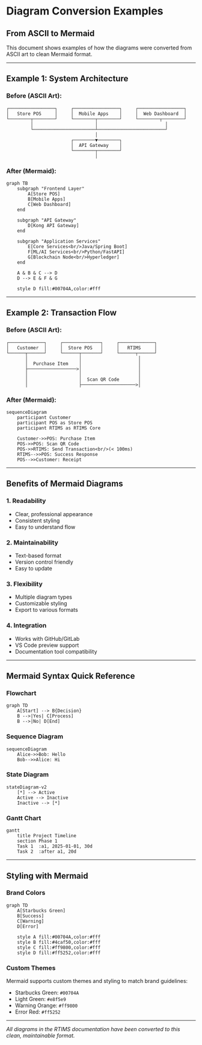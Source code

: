 # Diagram Conversion Examples
## From ASCII to Mermaid

This document shows examples of how the diagrams were converted from ASCII art to clean Mermaid format.

---

## Example 1: System Architecture

### Before (ASCII Art):
```
┌─────────────────┐     ┌─────────────────┐     ┌─────────────────┐
│   Store POS     │     │  Mobile Apps    │     │  Web Dashboard  │
└────────┬────────┘     └────────┬────────┘     └────────┬────────┘
         │                       │                         │
         └───────────────────────┴─────────────────────────┘
                                 │
                        ┌────────▼────────┐
                        │  API Gateway    │
                        └────────┬────────┘
                                 │
```

### After (Mermaid):
```mermaid
graph TB
    subgraph "Frontend Layer"
        A[Store POS]
        B[Mobile Apps]
        C[Web Dashboard]
    end
    
    subgraph "API Gateway"
        D[Kong API Gateway]
    end
    
    subgraph "Application Services"
        E[Core Services<br/>Java/Spring Boot]
        F[ML/AI Services<br/>Python/FastAPI]
        G[Blockchain Node<br/>Hyperledger]
    end
    
    A & B & C --> D
    D --> E & F & G
    
    style D fill:#00704A,color:#fff
```

---

## Example 2: Transaction Flow

### Before (ASCII Art):
```
┌─────────────┐     ┌──────────────┐     ┌─────────────┐
│   Customer  │     │  Store POS   │     │   RTIMS     │
└──────┬──────┘     └──────┬───────┘     └──────┬──────┘
       │                   │                     │
       │  Purchase Item    │                     │
       ├──────────────────>│                     │
       │                   │                     │
       │                   │  Scan QR Code       │
       │                   ├────────────────────>│
```

### After (Mermaid):
```mermaid
sequenceDiagram
    participant Customer
    participant POS as Store POS
    participant RTIMS as RTIMS Core
    
    Customer->>POS: Purchase Item
    POS->>POS: Scan QR Code
    POS->>RTIMS: Send Transaction<br/>(< 100ms)
    RTIMS-->>POS: Success Response
    POS-->>Customer: Receipt
```

---

## Benefits of Mermaid Diagrams

### 1. **Readability**
- Clear, professional appearance
- Consistent styling
- Easy to understand flow

### 2. **Maintainability**
- Text-based format
- Version control friendly
- Easy to update

### 3. **Flexibility**
- Multiple diagram types
- Customizable styling
- Export to various formats

### 4. **Integration**
- Works with GitHub/GitLab
- VS Code preview support
- Documentation tool compatibility

---

## Mermaid Syntax Quick Reference

### Flowchart
```mermaid
graph TD
    A[Start] --> B{Decision}
    B -->|Yes| C[Process]
    B -->|No| D[End]
```

### Sequence Diagram
```mermaid
sequenceDiagram
    Alice->>Bob: Hello
    Bob-->>Alice: Hi
```

### State Diagram
```mermaid
stateDiagram-v2
    [*] --> Active
    Active --> Inactive
    Inactive --> [*]
```

### Gantt Chart
```mermaid
gantt
    title Project Timeline
    section Phase 1
    Task 1  :a1, 2025-01-01, 30d
    Task 2  :after a1, 20d
```

---

## Styling with Mermaid

### Brand Colors
```mermaid
graph TD
    A[Starbucks Green]
    B[Success]
    C[Warning]
    D[Error]
    
    style A fill:#00704A,color:#fff
    style B fill:#4caf50,color:#fff
    style C fill:#ff9800,color:#fff
    style D fill:#ff5252,color:#fff
```

### Custom Themes
Mermaid supports custom themes and styling to match brand guidelines:
- Starbucks Green: `#00704A`
- Light Green: `#e8f5e9`
- Warning Orange: `#ff9800`
- Error Red: `#ff5252`

---

*All diagrams in the RTIMS documentation have been converted to this clean, maintainable format.*